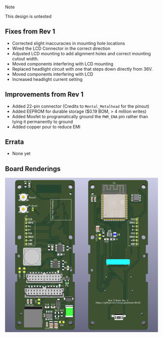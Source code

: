 > [!NOTE]
> This design is untested

## Fixes from Rev 1 ##
- Corrected slight inaccuracies in mounting hole locations
- Wired the LCD Connector in the correct direction
- Adjusted LCD mounting to add alignment holes and correct mounting cutout width.
- Moved components interfering with LCD mounting
- Replaced headlight circuit with one that steps down directly from 36V.
- Moved components interfering with LCD
- Increased headlight current setting

## Improvements from Rev 1 ##
- Added 22-pin connector (Credits to `Mental_Metalhead` for the pinout)
- Added EEPROM for durable storage ($0.19 BOM, > 4 million writes)
- Added Mosfet to programatically ground the `PWR_ENA` pin rather than tying it permanently to ground
- Added copper pour to reduce EMI

## Errata ##
- None yet

## Board Renderings ##
![PCB](Bird3Controller.png)
